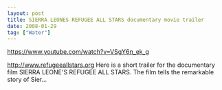 ```yaml
---
layout: post
title: SIERRA LEONES REFUGEE ALL STARS documentary movie trailer
date: 2008-01-29
tag: ["Water"]
---
```


https://www.youtube.com/watch?v=VSgY6n_ek_g  

http://www.refugeeallstars.org Here is a short trailer for the documentary film SIERRA LEONE'S REFUGEE ALL STARS. The film tells the remarkable story of Sier...
